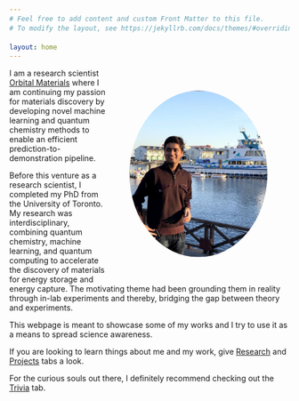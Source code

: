 ```yaml
---
# Feel free to add content and custom Front Matter to this file.
# To modify the layout, see https://jekyllrb.com/docs/themes/#overriding-theme-defaults

layout: home
---
```


<img align="left" src="images/hitarth.png" height="300px" style="border-radius:50%; padding: 40px; float: right;">

I am a research scientist [Orbital Materials](http://orbitalmaterials.com/) where I am continuing my passion for materials discovery by developing novel machine learning and quantum chemistry methods to enable an efficient prediction-to-demonstration pipeline.  <br />

Before this venture as a research scientist, I completed my PhD from the University of Toronto. My research was interdisciplinary, combining quantum chemistry, machine learning, and quantum computing to accelerate the discovery of materials for energy storage and energy capture. The motivating theme had been grounding them in reality through in-lab experiments and thereby, bridging the gap between theory and experiments.


This webpage is meant to showcase some of my works and I try to use it as a means to spread science awareness. <br />


If you are looking to learn things about me and my work, give [Research](https://hitarth64.github.io/ee/) and [Projects](https://hitarth64.github.io/projects/) tabs a look. <br />


For the curious souls out there, I definitely recommend checking out the [Trivia](https://hitarth64.github.io/trivia/) tab. <br />
